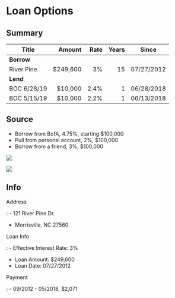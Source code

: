 # Loan Options

## Summary

| Title       |   Amount | Rate | Years | Since       |
| ----------- | -------: | ---: | ----: | ---------- |
| **Borrow**  |          |      |       |            |
| River Pine  | $249,600 |   3% |    15 | 07/27/2012 |
| **Lend**    |          |      |       |            |
| BOC 6/28/19 |  $10,000 | 2.4% |     1 | 06/28/2018 |
| BOC 5/15/19 |  $10,000 | 2.2% |     1 | 06/13/2018 |

## Source

- Borrow from BofA, 4.75%, starting $100,000
- Pull from personal account, 2%, $100,000
- Borrow from a friend, 3%, $100,000



![](http://ritholtz.com/wp-content/uploads/2011/03/200-YEARS-US-GOVT-BONDS.png)


![](http://ritholtz.com/wp-content/uploads/2016/10/history-768x461.png)

## Info

Address

: - 121 River Pine Dr. 

- Morrisville, NC 27560

Loan Info

: - Effective Interest Rate: 3%

- Loan Amount: $249,600
- Loan Date: 07/27/2012

Payment

: - 09/2012 - 05/2018, $2,071